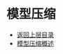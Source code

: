 # 模型压缩

* [返回上层目录](../model-deployment.md)
* [模型压缩概述](model-compression-introduction/model-compression-introduction.md)

